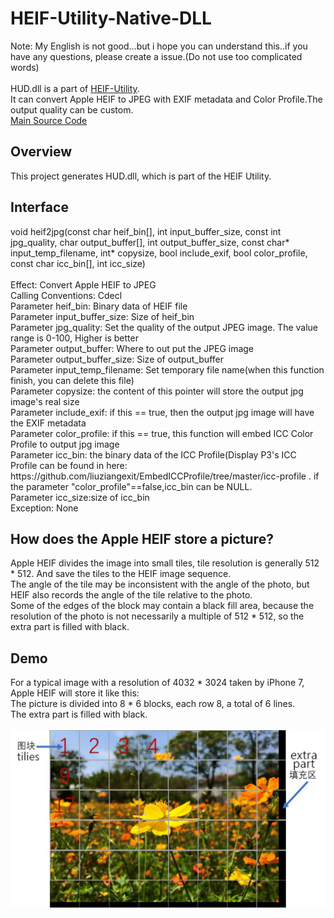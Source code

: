 ﻿# HEIF-Utility-Native-DLL
Note: My English is not good...but i hope you can understand this..if you have any questions, please create a issue.(Do not use too complicated words)<br><br>
HUD.dll is a part of <a href="https://github.com/liuziangexit/HEIF-Utility">HEIF-Utility</a>.<br>
It can convert Apple HEIF to JPEG with EXIF metadata and Color Profile.The output quality can be custom.<br>
<a href="https://github.com/liuziangexit/HEIF-Utility-Native-DLL/blob/master/Srcs/HUD/main.cpp">Main Source Code</a><br>

<h2>Overview</h2>
This project generates HUD.dll, which is part of the HEIF Utility.<br>

<h2>Interface</h2>
void heif2jpg(const char heif_bin[], int input_buffer_size, const int jpg_quality, char output_buffer[], int output_buffer_size, const char* input_temp_filename, int* copysize, bool include_exif, bool color_profile, const char icc_bin[], int icc_size)<br><br>
Effect: Convert Apple HEIF to JPEG<br>
Calling Conventions: Cdecl<br>
Parameter heif_bin: Binary data of HEIF file<br>
Parameter input_buffer_size: Size of heif_bin<br>
Parameter jpg_quality: Set the quality of the output JPEG image. The value range is 0-100, Higher is better<br>
Parameter output_buffer: Where to out put the JPEG image<br>
Parameter output_buffer_size: Size of output_buffer<br>
Parameter input_temp_filename: Set temporary file name(when this function finish, you can delete this file)<br>
Parameter copysize: the content of this pointer will store the output jpg image's real size<br>
Parameter include_exif: if this == true, then the output jpg image will have the EXIF metadata<br>
Parameter color_profile: if this == true, this function will embed ICC Color Profile to output jpg image<br>
Parameter icc_bin: the binary data of the ICC Profile(Display P3's ICC Profile can be found in here: https://github.com/liuziangexit/EmbedICCProfile/tree/master/icc-profile . if the parameter "color_profile"==false,icc_bin can be NULL.<br>
Parameter icc_size:size of icc_bin<br>
Exception: None<br>

<h2>How does the Apple HEIF store a picture?</h2>
Apple HEIF divides the image into small tiles, tile resolution is generally 512 * 512. And save the tiles to the HEIF image sequence.<br>
The angle of the tile may be inconsistent with the angle of the photo, but HEIF also records the angle of the tile relative to the photo.<br>
Some of the edges of the block may contain a black fill area, because the resolution of the photo is not necessarily a multiple of 512 * 512, so the extra part is filled with black.<br>

<h2>Demo</h2>
For a typical image with a resolution of 4032 * 3024 taken by iPhone 7, Apple HEIF will store it like this:<br>
The picture is divided into 8 * 6 blocks, each row 8, a total of 6 lines.<br>
The extra part is filled with black.<br><br>
<img src="/Images/img1.jpg"><br>
